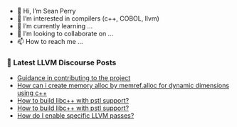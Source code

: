- 👋 Hi, I’m Sean Perry
- 👀 I’m interested in compilers (c++, COBOL, llvm)
- 🌱 I’m currently learning ...
- 💞️ I’m looking to collaborate on ...
- 📫 How to reach me ...

<!---
s66perry/s66perry is a ✨ special ✨ repository because its `README.md` (this file) appears on your GitHub profile.
You can click the Preview link to take a look at your changes.
--->
### 📕 Latest LLVM Discourse Posts

<!-- DISCOURSE-LLVM:START -->
- [Guidance in contributing to the project](https://discourse.llvm.org/t/guidance-in-contributing-to-the-project/69008?page=2#post_36)
- [How can i create memory alloc by memref.alloc for dynamic dimensions using c++](https://discourse.llvm.org/t/how-can-i-create-memory-alloc-by-memref-alloc-for-dynamic-dimensions-using-c/69318#post_2)
- [How to build libc++ with pstl support?](https://discourse.llvm.org/t/how-to-build-libc-with-pstl-support/69341#post_3)
- [How to build libc++ with pstl support?](https://discourse.llvm.org/t/how-to-build-libc-with-pstl-support/69341#post_2)
- [How do I enable specific LLVM passes?](https://discourse.llvm.org/t/how-do-i-enable-specific-llvm-passes/69346#post_1)
<!-- DISCOURSE-LLVM:END -->

